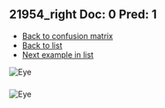 ## 21954_right Doc: 0 Pred: 1
- [Back to confusion matrix](https://github.com/juliandewit/kaggle_retinopathy/blob/master/matrix.md)
- [Back to list](https://github.com/juliandewit/kaggle_retinopathy/blob/master/lists/01/list.md)
- [Next example in list](https://github.com/juliandewit/kaggle_retinopathy/blob/master/lists/01/22/22001_left.md)

![Eye](https://retinopaty.blob.core.windows.net/size1024/21954_right_0.jpeg)

### 

![Eye]()
